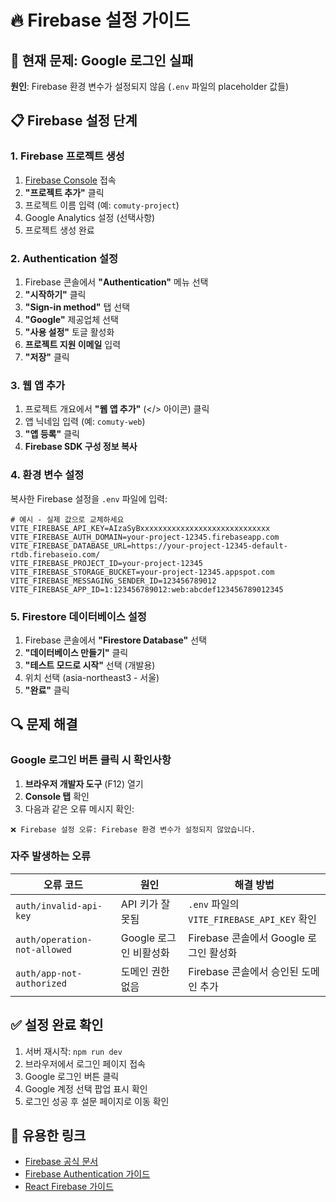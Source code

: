 # 🔥 Firebase 설정 가이드

## 🚨 현재 문제: Google 로그인 실패

**원인**: Firebase 환경 변수가 설정되지 않음 (`.env` 파일의 placeholder 값들)

## 📋 Firebase 설정 단계

### 1. Firebase 프로젝트 생성

1. [Firebase Console](https://console.firebase.google.com/) 접속
2. **"프로젝트 추가"** 클릭
3. 프로젝트 이름 입력 (예: `comuty-project`)
4. Google Analytics 설정 (선택사항)
5. 프로젝트 생성 완료

### 2. Authentication 설정

1. Firebase 콘솔에서 **"Authentication"** 메뉴 선택
2. **"시작하기"** 클릭
3. **"Sign-in method"** 탭 선택
4. **"Google"** 제공업체 선택
5. **"사용 설정"** 토글 활성화
6. **프로젝트 지원 이메일** 입력
7. **"저장"** 클릭

### 3. 웹 앱 추가

1. 프로젝트 개요에서 **"웹 앱 추가"** (</> 아이콘) 클릭
2. 앱 닉네임 입력 (예: `comuty-web`)
3. **"앱 등록"** 클릭
4. **Firebase SDK 구성 정보 복사**

### 4. 환경 변수 설정

복사한 Firebase 설정을 `.env` 파일에 입력:

```env
# 예시 - 실제 값으로 교체하세요
VITE_FIREBASE_API_KEY=AIzaSyBxxxxxxxxxxxxxxxxxxxxxxxxxxxxx
VITE_FIREBASE_AUTH_DOMAIN=your-project-12345.firebaseapp.com
VITE_FIREBASE_DATABASE_URL=https://your-project-12345-default-rtdb.firebaseio.com/
VITE_FIREBASE_PROJECT_ID=your-project-12345
VITE_FIREBASE_STORAGE_BUCKET=your-project-12345.appspot.com
VITE_FIREBASE_MESSAGING_SENDER_ID=123456789012
VITE_FIREBASE_APP_ID=1:123456789012:web:abcdef123456789012345
```

### 5. Firestore 데이터베이스 설정

1. Firebase 콘솔에서 **"Firestore Database"** 선택
2. **"데이터베이스 만들기"** 클릭
3. **"테스트 모드로 시작"** 선택 (개발용)
4. 위치 선택 (asia-northeast3 - 서울)
5. **"완료"** 클릭

## 🔍 문제 해결

### Google 로그인 버튼 클릭 시 확인사항

1. **브라우저 개발자 도구** (F12) 열기
2. **Console 탭** 확인
3. 다음과 같은 오류 메시지 확인:

```
❌ Firebase 설정 오류: Firebase 환경 변수가 설정되지 않았습니다.
```

### 자주 발생하는 오류

| 오류 코드 | 원인 | 해결 방법 |
|----------|------|----------|
| `auth/invalid-api-key` | API 키가 잘못됨 | `.env` 파일의 `VITE_FIREBASE_API_KEY` 확인 |
| `auth/operation-not-allowed` | Google 로그인 비활성화 | Firebase 콘솔에서 Google 로그인 활성화 |
| `auth/app-not-authorized` | 도메인 권한 없음 | Firebase 콘솔에서 승인된 도메인 추가 |

## ✅ 설정 완료 확인

1. 서버 재시작: `npm run dev`
2. 브라우저에서 로그인 페이지 접속
3. Google 로그인 버튼 클릭
4. Google 계정 선택 팝업 표시 확인
5. 로그인 성공 후 설문 페이지로 이동 확인

## 🔗 유용한 링크

- [Firebase 공식 문서](https://firebase.google.com/docs)
- [Firebase Authentication 가이드](https://firebase.google.com/docs/auth)
- [React Firebase 가이드](https://firebase.google.com/docs/web/setup) 